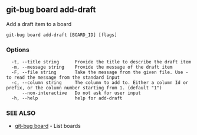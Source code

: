 ## git-bug board add-draft

Add a draft item to a board

```
git-bug board add-draft [BOARD_ID] [flags]
```

### Options

```
  -t, --title string      Provide the title to describe the draft item
  -m, --message string    Provide the message of the draft item
  -F, --file string       Take the message from the given file. Use - to read the message from the standard input
  -c, --column string     The column to add to. Either a column Id or prefix, or the column number starting from 1. (default "1")
      --non-interactive   Do not ask for user input
  -h, --help              help for add-draft
```

### SEE ALSO

* [git-bug board](git-bug_board.md)	 - List boards


